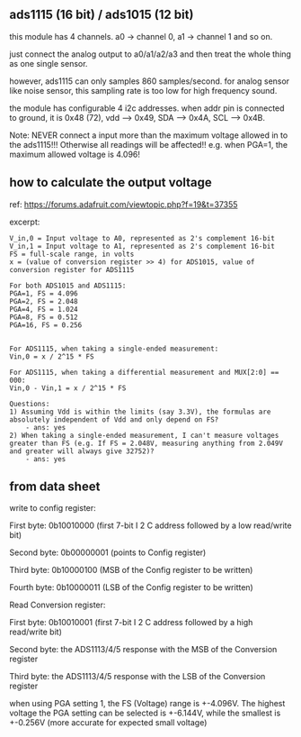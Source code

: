 ads1115 (16 bit) / ads1015 (12 bit)
---------------------------

this module has 4 channels. a0 -> channel 0, a1 -> channel 1 and so on.

just connect the analog output to a0/a1/a2/a3 and then treat the whole thing as one single sensor.

however, ads1115 can only samples 860 samples/second. for analog sensor like noise sensor, this sampling rate is too low for high frequency sound. 

the module has configurable 4 i2c addresses.
when addr pin is connected to ground, it is 0x48 (72), 
vdd --> 0x49, 
SDA --> 0x4A, 
SCL --> 0x4B.


Note: NEVER connect a input more than the maximum voltage allowed in to the ads1115!!! Otherwise all readings will be affected!!
e.g. when PGA=1, the maximum allowed voltage is 4.096!

how to calculate the output voltage
-----------------------

ref: https://forums.adafruit.com/viewtopic.php?f=19&t=37355

excerpt:
```
V_in,0 = Input voltage to A0, represented as 2's complement 16-bit
V_in,1 = Input voltage to A1, represented as 2's complement 16-bit
FS = full-scale range, in volts
x = (value of conversion register >> 4) for ADS1015, value of conversion register for ADS1115

For both ADS1015 and ADS1115:
PGA=1, FS = 4.096
PGA=2, FS = 2.048
PGA=4, FS = 1.024
PGA=8, FS = 0.512
PGA=16, FS = 0.256


For ADS1115, when taking a single-ended measurement:
Vin,0 = x / 2^15 * FS

For ADS1115, when taking a differential measurement and MUX[2:0] == 000:
Vin,0 - Vin,1 = x / 2^15 * FS

Questions:
1) Assuming Vdd is within the limits (say 3.3V), the formulas are absolutely independent of Vdd and only depend on FS?
	- ans: yes
2) When taking a single-ended measurement, I can't measure voltages greater than FS (e.g. If FS = 2.048V, measuring anything from 2.049V and greater will always give 32752)?
	- ans: yes
```

from data sheet
----------------------

write to config register:

First byte: 0b10010000 (first 7-bit I 2 C address
followed by a low read/write bit)

Second byte: 0b00000001 (points to Config register)

Third byte: 0b10000100 (MSB of the Config register
to be written)

Fourth byte: 0b10000011 (LSB of the Config register
to be written)

Read Conversion register:

First byte: 0b10010001 (first 7-bit I 2 C address
followed by a high read/write bit)

Second byte: the ADS1113/4/5 response with the
MSB of the Conversion register

Third byte: the ADS1113/4/5 response with the LSB
of the Conversion register


when using PGA setting 1, the FS (Voltage) range is +-4.096V. 
The highest voltage the PGA setting can be selected is +-6.144V,
while the smallest is +-0.256V (more accurate for expected small voltage)  
